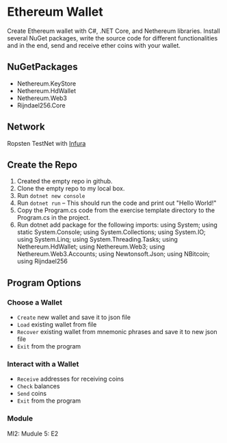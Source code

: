 # Ethereum Wallet
Create Ethereum wallet with C#, .NET Core, and Nethereum libraries. Install several NuGet packages, write the source code for different functionalities and in the end, send and receive ether coins with your wallet.   

## NuGetPackages
* Nethereum.KeyStore
* Nethereum.HdWallet
* Nethereum.Web3
* Rijndael256.Core

## Network
Ropsten TestNet with [Infura](https://infura.io/)

## Create the Repo

1. Created the empty repo in github.
2. Clone the empty repo to my local box.
3. Run `dotnet new console`
4. Run `dotnet run` – This should run the code and print out "Hello World!"
5. Copy the Program.cs code from the exercise template directory to the Program.cs in the project.
6. Run dotnet add package for the following imports: using System; using static System.Console; using System.Collections; using System.IO; using System.Linq; using System.Threading.Tasks; using Nethereum.HdWallet; using Nethereum.Web3; using Nethereum.Web3.Accounts; using Newtonsoft.Json; using NBitcoin; using Rijndael256

## Program Options
### Choose a Wallet
* `Create` new wallet and save it to json file 
* `Load` existing wallet from file
* `Recover` existing wallet from mnemonic phrases and save it to new json file 
* `Exit` from the program 

### Interact with a Wallet
* `Receive` addresses for receiving coins 
* `Check` balances
* `Send` coins
* `Exit` from the program


### Module 
MI2: Mudule 5: E2
